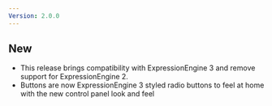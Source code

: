 ```yaml
---
Version: 2.0.0
---
```


## New

- This release brings compatibility with ExpressionEngine 3 and remove support for ExpressionEngine 2.
- Buttons are now ExpressionEngine 3 styled radio buttons to feel at home with the new control panel look and feel
